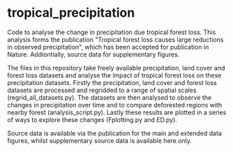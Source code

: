 # tropical_precipitation
Code to analyse the change in precipitation due tropical forest loss. This analysis forms the publication "Tropical forest loss causes large reductions in observed precipitation", which has been accepted for publication in Nature. Addiontially, source data for supplementary figures.

The files in this repository take freely available precipitation, land cover and forest loss datasets and analyse the impact of tropical forest loss on these precipitation datasets. Firstly the precipitation, land cover and forest loss datasets are processed and regridded to a range of spatial scales (regrid_all_datasets.py). The datasets are then analysed to observe the changes in precipitation over time and to compare deforested regions with nearby forest (analysis_script.py). Lastly these results are plotted in a series of ways to explore these changes (Fplotting.py and ED.py).

Source data is available via the publication for the main and extended data figures, whilst supplementary source data is available here only.
